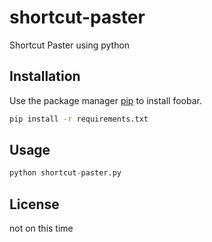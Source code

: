 # shortcut-paster

Shortcut Paster using python

## Installation

Use the package manager [pip](https://pip.pypa.io/en/stable/) to install foobar.

```bash
pip install -r requirements.txt
```

## Usage

```python
python shortcut-paster.py
```


## License

not on this time

